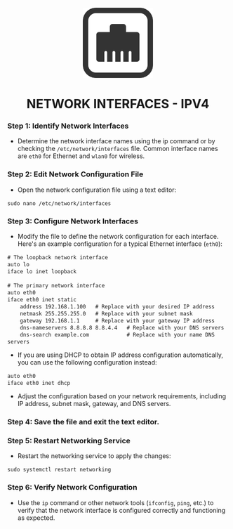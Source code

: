 <p align="center">
  <a href="www.google.com">
    <img src="../img/wired-network.png" alt="NETWORK INTERFACES - IPV4" width="160" height="160">
  </a>
  <h1 align="center">NETWORK INTERFACES - IPV4</h1>
</p>

### Step 1: Identify Network Interfaces

- Determine the network interface names using the ip command or by checking the ``/etc/network/interfaces`` file. Common interface names are ``eth0`` for Ethernet and ``wlan0`` for wireless.

### Step 2: Edit Network Configuration File

- Open the network configuration file using a text editor:

```
sudo nano /etc/network/interfaces
```

### Step 3: Configure Network Interfaces

- Modify the file to define the network configuration for each interface. Here's an example configuration for a typical Ethernet interface (``eth0``):

```
# The loopback network interface
auto lo
iface lo inet loopback

# The primary network interface
auto eth0
iface eth0 inet static
    address 192.168.1.100   # Replace with your desired IP address
    netmask 255.255.255.0   # Replace with your subnet mask
    gateway 192.168.1.1     # Replace with your gateway IP address
    dns-nameservers 8.8.8.8 8.8.4.4   # Replace with your DNS servers
    dns-search example.com            # Replace with your name DNS servers
```

- If you are using DHCP to obtain IP address configuration automatically, you can use the following configuration instead:

```
auto eth0
iface eth0 inet dhcp
```

- Adjust the configuration based on your network requirements, including IP address, subnet mask, gateway, and DNS servers.

### Step 4: Save the file and exit the text editor.

### Step 5: Restart Networking Service

- Restart the networking service to apply the changes:

```
sudo systemctl restart networking
```

### Step 6: Verify Network Configuration

- Use the ``ip`` command or other network tools (``ifconfig``, ``ping``, etc.) to verify that the network interface is configured correctly and functioning as expected.